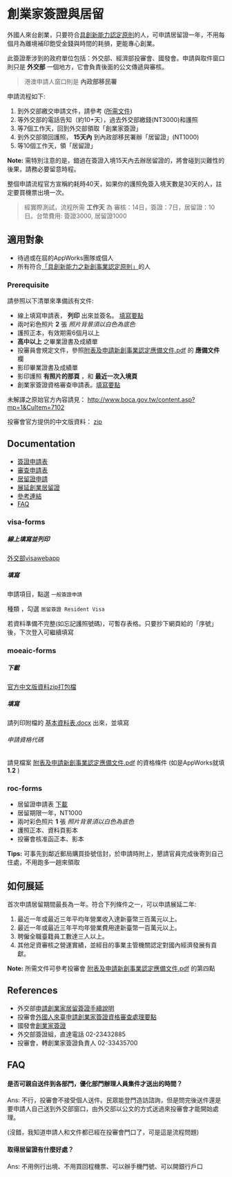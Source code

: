 # 創業家簽證與居留
外國人來台創業，只要符合[具創新能力認定原則](http://ws.ndc.gov.tw/Download.ashx?u=LzAwMS9hZG1pbmlzdHJhdG9yLzEwL2NrZmlsZS9hYjlhY2Y2YS0zODMxLTRlMGUtYjU4MC1hZTFiNGMwN2RmYzMuZG9jeA%3d%3d&n=MTA0MDjoqo3lrprljp%2fliYfkv67mraPloLHpmaLmoLjlgpnniYguZG9jeA%3d%3d)的人，可申請居留證一年，不用每個月為離境補印飽受金錢與時間的耗損，更能專心創業。

此簽證牽涉到的政府單位包括：外交部、經濟部投審會、國發會。申請與取件窗口則只是 **外交部** 一個地方，它會負責後面的公文傳遞與審核。

> 港澳申請人窗口則是 **內政部移民署** 

申請流程如下:

1. 到外交部繳交申請文件，請參考 ([所需文件](#prerequisite))
2. 等外交部的電話告知（約10+天），過去外交部繳錢(NT3000)和護照
3. 等7個工作天，回到外交部領取「創業家簽證」 
4. 到外交部領回護照， **15天內** 到內政部移民署辦「居留證」(NT1000)
5. 等10個工作天，領「居留證」

**Note:** 需特別注意的是，錯過在簽證入境15天內去辦居留證的，將會碰到災難性的後果，請務必要留意時程。

整個申請流程官方宣稱約耗時40天，如果你的護照免簽入境天數是30天的人，註定要買機票出境一次。

> 經實際測試，流程所需 **工作天** 為 審核：14日，簽證：7日，居留證：10日。台幣費用: 簽證3000, 居留證1000


## 適用對象
- 待過或在屆的AppWorks團隊或個人
- 所有符合[「具創新能力之新創事業認定原則」](http://ws.ndc.gov.tw/Download.ashx?u=LzAwMS9hZG1pbmlzdHJhdG9yLzEwL2NrZmlsZS9hYjlhY2Y2YS0zODMxLTRlMGUtYjU4MC1hZTFiNGMwN2RmYzMuZG9jeA%3d%3d&n=MTA0MDjoqo3lrprljp%2fliYfkv67mraPloLHpmaLmoLjlgpnniYguZG9jeA%3d%3d)的人


### Prerequisite

請參照以下清單來準備該有文件:
- 線上填寫申請表， **列印** 出來並簽名。 [填寫要點](#visa-forms)
- 兩吋彩色照片 **2** 張 _照片背景須以白色為底色_
- 護照正本，有效期需6個月以上
-  **高中以上** 之畢業證書及成績單
- 投審員會規定文件，參照[附表及申請新創事業認定應備文件.pdf](附表及申請新創事業認定應備文件.pdf) 的 **應備文件** 欄
- 影印畢業證書及成績單
- 影印護照 **有照片的那頁** ，和 **最近一次入境頁**
- 創業家簽證資格審查申請表。[填寫要點](#moeaic-forms)

未解譯之原始官方內容請見： http://www.boca.gov.tw/content.asp?mp=1&CuItem=7102 

投審會官方提供的中文版資料： [zip](http://www.moeaic.gov.tw/system_external/ctlr?PRO=DownloadFile&t=3&id=170)

## Documentation

- [簽證申請表](#visa-forms)
- [審查申請表](#moeaic-forms)
- [居留證申請](#roc-forms)
- [展延創業居留證](#如何展延)
- [參考連結](#references)
- [FAQ](#faq)

### visa-forms

##### 線上填寫並列印

[外交部visawebapp](https://visawebapp.boca.gov.tw/BOCA_MRVWeb/subroot/MRVWeb0_form.jsp)

##### 填寫

申請項目，點選 `一般簽證申請`

種類 ，勾選 `居留簽證 Resident Visa`

若資料準備不完整(如忘記護照號碼)，可暫存表格。只要抄下網頁給的「序號」後，下次登入可繼續填寫

### moeaic-forms

##### 下載
[官方中文版資料zip打包檔](http://www.moeaic.gov.tw/system_external/ctlr?PRO=DownloadFile&t=3&id=170)
 
##### 填寫
請列印附檔的 [基本資料表.docx](基本資料表.docx) 出來，並填寫

###### 申請資格代碼
請見檔案 [附表及申請新創事業認定應備文件.pdf](附表及申請新創事業認定應備文件.pdf) 的資格條件 (如是AppWorks就填 **1.2** )


### roc-forms

- 居留證申請表 [下載](https://www.immigration.gov.tw/public/Data/09216474271.pdf)
- 居留期限一年，NT1000
- 兩吋彩色照片 **1** 張 _照片背景須以白色為底色_
- 護照正本、資料頁影本
- 投審會核准函正本、影本

**Tips:** 可事先到鄰近郵局購買掛號信封，於申請時附上，懇請官員完成後寄到自己住處，不用跑多一趟來領取

## 如何展延

首次申請居留期間最長為一年。符合下列條件之一，可以申請展延二年:

1. 最近一年或最近三年平均年營業收入達新臺幣三百萬元以上。
2. 最近一年或最近三年平均年營業費用達新臺幣一百萬元以上。
3. 聘僱全職臺籍員工數達三人以上。
4. 其他足資審核之營運實績，並經目的事業主管機關認定對國內經濟發展有貢獻。

**Note:** 所需文件可參考投審會 [附表及申請新創事業認定應備文件.pdf](附表及申請新創事業認定應備文件.pdf) 的第四點

## References

- 外交部[申請創業家居留簽證手續說明](http://www.boca.gov.tw/content.asp?mp=1&CuItem=7102)
- 投審會[外國人來臺申請創業家簽證資格審查處理要點](http://www.moeaic.gov.tw/system_external/ctlr?PRO=LawsLoad&id=79)
- 國發會[創業家簽證](http://www.ndc.gov.tw/News_Content.aspx?n=C07A4E0160AC69CE&sms=3AF9F1AD6420C22B&s=C5A037B21C472687)
- 外交部簽證組，直達電話 02-23432885
- 投審會，轉創業家簽證負責人 02-33435700


## FAQ

#### 是否可親自送件到各部門，優化部門辦理人員集件才送出的時間？

Ans: 不行，投審會不接受個人送件。民眾能登門造訪諮詢，但是問完後送件還是要申請人自己送到外交部窗口，由外交部以公文的方式送過來投審會才能開始處理。

 (沒錯，我知道申請人和文件都已經在投審會門口了，可是這是流程問題)

#### 取得居留證有什麼好處？

Ans: 不用例行出境、不用買回程機票、可以辦手機門號、可以開銀行戶口
